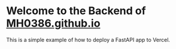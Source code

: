 # Welcome to the Backend of [MH0386.github.io](https://MH0386.github.io)

This is a simple example of how to deploy a FastAPI app to Vercel.
